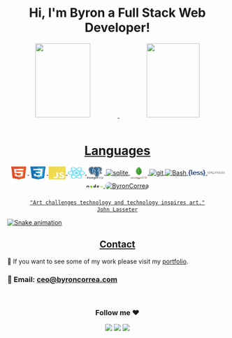 <h1 align="center">Hi, I'm Byron a Full Stack Web Developer!</h1>
<div align="center">
  <a href="https://github.com/ByronCorrea">
  <img height="170em" width="50%" src="https://github-readme-stats.vercel.app/api?username=ByronCorrea&theme=highcontrast"/>
  <img height="170em" width="49%" src="https://github-readme-stats.vercel.app/api/top-langs/?username=ByronCorrea&layout=compact&langs_count=7&theme=highcontrast"/>
</div>
<div align="center"style="display: inline_block"><br>
<h1 align="center">Languages</h1>
  <img align="center" alt="HTML" height="30" width="40" src="https://raw.githubusercontent.com/devicons/devicon/master/icons/html5/html5-original.svg">
  <img align="center" alt="CSS" height="30" width="40" src="https://raw.githubusercontent.com/devicons/devicon/master/icons/css3/css3-original.svg">
  <img align="center" alt="JavaScript" height="30" width="40" src="https://raw.githubusercontent.com/devicons/devicon/master/icons/javascript/javascript-plain.svg">
  <img align="center" alt="ReactJS" height="30" width="40" src="https://raw.githubusercontent.com/devicons/devicon/master/icons/react/react-original.svg">
  <img align="center" alt="postgresql" height="30" width="40" src="https://raw.githubusercontent.com/devicons/devicon/master/icons/postgresql/postgresql-original-wordmark.svg"/>
  <img align="center" alt="sqlite" height="30" width="40" src="https://www.vectorlogo.zone/logos/sqlite/sqlite-icon.svg"  />
  <img align="center" alt="mongodb" height="30" width="40" src="https://raw.githubusercontent.com/devicons/devicon/master/icons/mongodb/mongodb-original-wordmark.svg"  />
  <img align="center" alt="git" height="30" width="40" src="https://www.vectorlogo.zone/logos/git-scm/git-scm-icon.svg"  />
  <img align="center"  alt="Bash" height="30" width="40" src="https://raw.githubusercontent.com/jmnote/z-icons/master/svg/bash.svg">
  <img align="center" alt="less" height="30" width="40" src="https://raw.githubusercontent.com/devicons/devicon/master/icons/less/less-plain-wordmark.svg"  />
  <img align="center" alt="express" height="30" width="40" src="https://raw.githubusercontent.com/devicons/devicon/master/icons/express/express-original-wordmark.svg"  />
  <img align="center" alt="nodeJS" height="30" width="40" src="https://raw.githubusercontent.com/devicons/devicon/master/icons/nodejs/nodejs-original-wordmark.svg">
  <img align="center" alt="ByronCorrea" height="150" style="border-radius:50px;" src="https://i.ibb.co/mRYvqmN/Perfil2.png">
</div>

<div align="center">

```
"Art challenges technology and technology inspires art."
John Lasseter
```

</div>

![Snake animation](https://github.com/ByronCorrea/ByronCorrea/blob/output/github-contribution-grid-snake.svg)

<div align="center">

## [Contact](https://pstickar.me/)

</div>

💼 If you want to see some of my work please visit my [portfolio](https://portfolio.byroncorrea.com).

### 📩 Email: ceo@byroncorrea.com

<p>&nbsp;</p>

<div align="center">

### Follow me ❤️

<a href="https://www.linkedin.com/in/byroncorrea" target="_blank"><img height="25"  src="https://img.shields.io/badge/-LinkedIn-%230077B5?style=for-the-badge&logo=linkedin&logoColor=white" target="_blank"></a>
<a href="https://twitter.com/by_ronnnnn" target="_blank"><img height="25" src="https://img.shields.io/twitter/follow/by_ronnnnn?style=social" target="_blank"></a>
<a href="https://github.com/ByronCorrea" target="_blank"><img height="25" src="https://img.shields.io/github/followers/ByronCorrea?style=social" target="_blank"></a>

</div>
